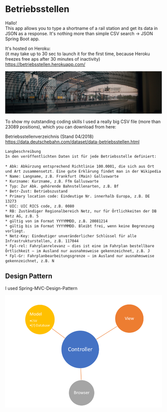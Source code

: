 # Betriebsstellen

Hallo!  
This app allows you to type a shortname of a rail station and get its data in JSON as a response.
It's nothing more than simple CSV search -> JSON Spring Boot app.

It's hosted on Heroku:  
(it may take up to 30 sec to launch it for the first time, because Heroku freezes free aps after 30 minutes of inactivity)  
<https://betriebsstellen.herokuapp.com/>

![bild.jpg](bild.jpg)

To show my outstanding coding skills I used a really big CSV file (more than 23089 positions), which you can download from here:

Betriebsstellenverzeichnis (Stand 04/2018)
<https://data.deutschebahn.com/dataset/data-betriebsstellen.html>
```
Langbeschreibung
In den veröffentlichten Daten ist für jede Betriebsstelle definiert:

* Abk: Abkürzung entsprechend Richtlinie 100.0001, die sich aus Ort und Art zusammensetzt. Eine gute Erklärung findet man in der Wikipedia
* Name: Langname, z.B. Frankfurt (Main) Galluswarte
* Kurzname: Kurzname, z.B. Ffm Galluswarte
* Typ: Zur Abk. gehörende Bahnstellenarten, z.B. Bf
* Betr-Zust: Betriebszustand
* Primary location code: Eindeutige Nr. innerhalb Europa, z.B. DE 13273
* UIC: UIC RICS code, z.B. 0080
* RB: Zuständiger Regionalbereich Netz, nur für Örtlichkeiten der DB Netz AG, z.B. 5
* gültig von im Format YYYYMMDD, z.B. 20081214
* gültig bis im Format YYYYMMDD. Bleibt frei, wenn keine Begrenzung vorliegt.
* Netz-Key: Eindeutiger unveränderlicher Schlüssel für alle Infrastrukturstellen, z.B. 117044
* Fpl-rel: Fahrplanrelevanz – dies ist eine im Fahrplan bestellbare Örtlichkeit – im Ausland nur ausnahmsweise gekennzeichnet, z.B. J
* Fpl-Gr: Fahrplanbearbeitungsgrenze – im Ausland nur ausnahmsweise gekennzeichnet, z.B. N
```


## Design Pattern

I used Spring-MVC-Design-Pattern

![img.png](img.png)